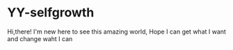 # YY-selfgrowth
Hi,there!
I'm new here to see this amazing world,
Hope I can get what I want and change waht I can
